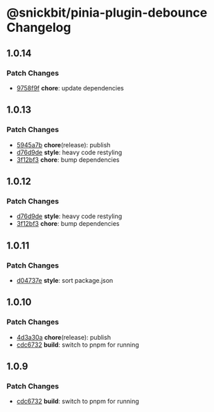 # @snickbit/pinia-plugin-debounce Changelog

## 1.0.14

### Patch Changes

- [9758f9f](https://github.com/snickbit/pinia/commit/9758f9f) **chore**:  update dependencies

## 1.0.13

### Patch Changes

- [5945a7b](https://github.com/snickbit/pinia/commit/5945a7b) **chore**(release):  publish
- [d76d9de](https://github.com/snickbit/pinia/commit/d76d9de) **style**:  heavy code restyling
- [3f12bf3](https://github.com/snickbit/pinia/commit/3f12bf3) **chore**:  bump dependencies

## 1.0.12

### Patch Changes

- [d76d9de](https://github.com/snickbit/pinia/commit/d76d9de) **style**:  heavy code restyling
- [3f12bf3](https://github.com/snickbit/pinia/commit/3f12bf3) **chore**:  bump dependencies

## 1.0.11

### Patch Changes

- [d04737e](https://github.com/snickbit/pinia/commit/d04737e) **style**:  sort package.json

## 1.0.10

### Patch Changes

- [4d3a30a](https://github.com/snickbit/pinia/commit/4d3a30a) **chore**(release):  publish
- [cdc6732](https://github.com/snickbit/pinia/commit/cdc6732) **build**:  switch to pnpm for running

## 1.0.9

### Patch Changes

- [cdc6732](https://github.com/snickbit/pinia/commit/cdc6732) **build**:  switch to pnpm for running

